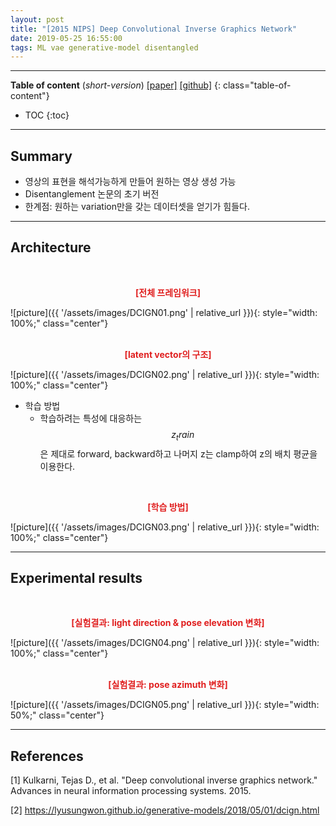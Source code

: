 ```yaml
---
layout: post
title: "[2015 NIPS] Deep Convolutional Inverse Graphics Network"
date: 2019-05-25 16:55:00
tags: ML vae generative-model disentangled
---
```


<!--more-->

---

**Table of content** (*short-version*)
[[paper]](http://papers.nips.cc/paper/5851-deep-convolutional-inverse-graphics-network.pdf) [[github]](https://github.com/yselivonchyk/TensorFlow_DCIGN)
{: class="table-of-content"}
* TOC
{:toc}

---

## Summary

- 영상의 표현을 해석가능하게 만들어 원하는 영상 생성 가능
- Disentanglement 논문의 초기 버전
- 한계점: 원하는 variation만을 갖는 데이터셋을 얻기가 힘들다.

---

## Architecture


<br/>
<p align="center" style="color: #e01f1f; font-weight: bold;">[전체 프레임워크]</p>
![picture]({{ '/assets/images/DCIGN01.png' | relative_url }}){: style="width: 100%;" class="center"}
<br/>

<br/>
<p align="center" style="color: #e01f1f; font-weight: bold;">[latent vector의 구조]</p>
![picture]({{ '/assets/images/DCIGN02.png' | relative_url }}){: style="width: 100%;" class="center"}
<br/>


- 학습 방법
  - 학습하려는 특성에 대응하는 $$z_train$$은 제대로 forward, backward하고 나머지 z는 clamp하여 z의 배치 평균을 이용한다.
  
<br/>
<p align="center" style="color: #e01f1f; font-weight: bold;">[학습 방법]</p>
![picture]({{ '/assets/images/DCIGN03.png' | relative_url }}){: style="width: 100%;" class="center"}
<br/>

---

## Experimental results



<br/>
<p align="center" style="color: #e01f1f; font-weight: bold;">[실험결과: light direction & pose elevation 변화]</p>
![picture]({{ '/assets/images/DCIGN04.png' | relative_url }}){: style="width: 100%;" class="center"}
<br/>

<br/>
<p align="center" style="color: #e01f1f; font-weight: bold;">[실험결과: pose azimuth 변화]</p>
![picture]({{ '/assets/images/DCIGN05.png' | relative_url }}){: style="width: 50%;" class="center"}
<br/>



---

## References

[1] Kulkarni, Tejas D., et al. "Deep convolutional inverse graphics network." Advances in neural information processing systems. 2015.

[2] https://lyusungwon.github.io/generative-models/2018/05/01/dcign.html
